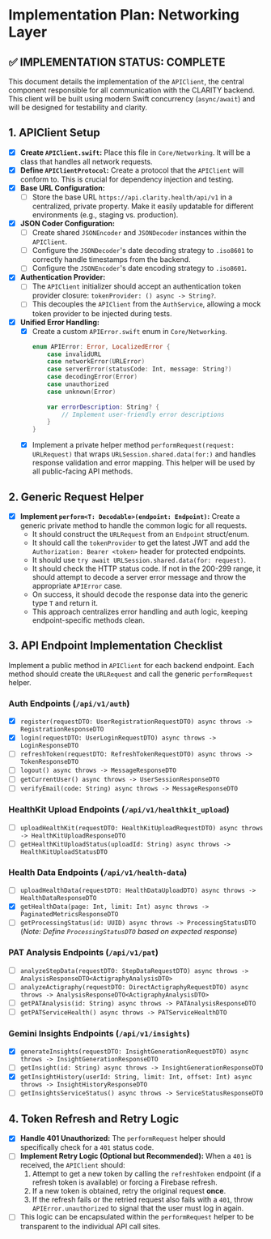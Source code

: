 # Implementation Plan: Networking Layer

## ✅ IMPLEMENTATION STATUS: COMPLETE

This document details the implementation of the `APIClient`, the central component responsible for all communication with the CLARITY backend. This client will be built using modern Swift concurrency (`async/await`) and will be designed for testability and clarity.

## 1. APIClient Setup

- [x] **Create `APIClient.swift`:** Place this file in `Core/Networking`. It will be a class that handles all network requests.
- [x] **Define `APIClientProtocol`:** Create a protocol that the `APIClient` will conform to. This is crucial for dependency injection and testing.
- [x] **Base URL Configuration:**
    - [ ] Store the base URL `https://api.clarity.health/api/v1` in a centralized, private property. Make it easily updatable for different environments (e.g., staging vs. production).
- [x] **JSON Coder Configuration:**
    - [ ] Create shared `JSONEncoder` and `JSONDecoder` instances within the `APIClient`.
    - [ ] Configure the `JSONDecoder`'s date decoding strategy to `.iso8601` to correctly handle timestamps from the backend.
    - [ ] Configure the `JSONEncoder`'s date encoding strategy to `.iso8601`.
- [x] **Authentication Provider:**
    - [ ] The `APIClient` initializer should accept an authentication token provider closure: `tokenProvider: () async -> String?`.
    - [ ] This decouples the `APIClient` from the `AuthService`, allowing a mock token provider to be injected during tests.
- [x] **Unified Error Handling:**
    - [x] Create a custom `APIError.swift` enum in `Core/Networking`.
        ```swift
        enum APIError: Error, LocalizedError {
            case invalidURL
            case networkError(URLError)
            case serverError(statusCode: Int, message: String?)
            case decodingError(Error)
            case unauthorized
            case unknown(Error)
            
            var errorDescription: String? {
                // Implement user-friendly error descriptions
            }
        }
        ```
    - [x] Implement a private helper method `performRequest(request: URLRequest)` that wraps `URLSession.shared.data(for:)` and handles response validation and error mapping. This helper will be used by all public-facing API methods.

## 2. Generic Request Helper

- [x] **Implement `perform<T: Decodable>(endpoint: Endpoint)`:** Create a generic private method to handle the common logic for all requests.
    - It should construct the `URLRequest` from an `Endpoint` struct/enum.
    - It should call the `tokenProvider` to get the latest JWT and add the `Authorization: Bearer <token>` header for protected endpoints.
    - It should use `try await URLSession.shared.data(for: request)`.
    - It should check the HTTP status code. If not in the 200-299 range, it should attempt to decode a server error message and throw the appropriate `APIError` case.
    - On success, it should decode the response data into the generic type `T` and return it.
    - This approach centralizes error handling and auth logic, keeping endpoint-specific methods clean.

## 3. API Endpoint Implementation Checklist

Implement a public method in `APIClient` for each backend endpoint. Each method should create the `URLRequest` and call the generic `performRequest` helper.

### Auth Endpoints (`/api/v1/auth`)
- [x] `register(requestDTO: UserRegistrationRequestDTO) async throws -> RegistrationResponseDTO`
- [x] `login(requestDTO: UserLoginRequestDTO) async throws -> LoginResponseDTO`
- [ ] `refreshToken(requestDTO: RefreshTokenRequestDTO) async throws -> TokenResponseDTO`
- [ ] `logout() async throws -> MessageResponseDTO`
- [ ] `getCurrentUser() async throws -> UserSessionResponseDTO`
- [ ] `verifyEmail(code: String) async throws -> MessageResponseDTO`

### HealthKit Upload Endpoints (`/api/v1/healthkit_upload`)
- [ ] `uploadHealthKit(requestDTO: HealthKitUploadRequestDTO) async throws -> HealthKitUploadResponseDTO`
- [ ] `getHealthKitUploadStatus(uploadId: String) async throws -> HealthKitUploadStatusDTO`

### Health Data Endpoints (`/api/v1/health-data`)
- [ ] `uploadHealthData(requestDTO: HealthDataUploadDTO) async throws -> HealthDataResponseDTO`
- [x] `getHealthData(page: Int, limit: Int) async throws -> PaginatedMetricsResponseDTO`
- [ ] `getProcessingStatus(id: UUID) async throws -> ProcessingStatusDTO` (*Note: Define `ProcessingStatusDTO` based on expected response*)

### PAT Analysis Endpoints (`/api/v1/pat`)
- [ ] `analyzeStepData(requestDTO: StepDataRequestDTO) async throws -> AnalysisResponseDTO<ActigraphyAnalysisDTO>`
- [ ] `analyzeActigraphy(requestDTO: DirectActigraphyRequestDTO) async throws -> AnalysisResponseDTO<ActigraphyAnalysisDTO>`
- [ ] `getPATAnalysis(id: String) async throws -> PATAnalysisResponseDTO`
- [ ] `getPATServiceHealth() async throws -> PATServiceHealthDTO`

### Gemini Insights Endpoints (`/api/v1/insights`)
- [x] `generateInsights(requestDTO: InsightGenerationRequestDTO) async throws -> InsightGenerationResponseDTO`
- [ ] `getInsight(id: String) async throws -> InsightGenerationResponseDTO`
- [x] `getInsightHistory(userId: String, limit: Int, offset: Int) async throws -> InsightHistoryResponseDTO`
- [ ] `getInsightsServiceStatus() async throws -> ServiceStatusResponseDTO`

## 4. Token Refresh and Retry Logic

- [x] **Handle 401 Unauthorized:** The `performRequest` helper should specifically check for a `401` status code.
- [ ] **Implement Retry Logic (Optional but Recommended):** When a `401` is received, the `APIClient` should:
    1. Attempt to get a new token by calling the `refreshToken` endpoint (if a refresh token is available) or forcing a Firebase refresh.
    2. If a new token is obtained, retry the original request **once**.
    3. If the refresh fails or the retried request also fails with a `401`, throw `APIError.unauthorized` to signal that the user must log in again.
- [ ] This logic can be encapsulated within the `performRequest` helper to be transparent to the individual API call sites. 